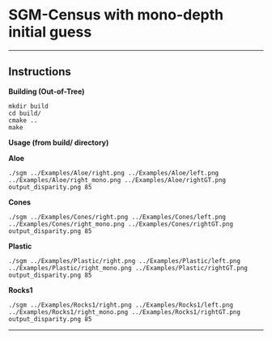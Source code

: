 SGM-Census with mono-depth initial guess
========================================

---
## Instructions

**Building (Out-of-Tree)**

    mkdir build
    cd build/
    cmake ..
    make
    
**Usage (from build/ directory)**

**Aloe**

    ./sgm ../Examples/Aloe/right.png ../Examples/Aloe/left.png ../Examples/Aloe/right_mono.png ../Examples/Aloe/rightGT.png output_disparity.png 85

**Cones**

    ./sgm ../Examples/Cones/right.png ../Examples/Cones/left.png ../Examples/Cones/right_mono.png ../Examples/Cones/rightGT.png output_disparity.png 85

**Plastic**

    ./sgm ../Examples/Plastic/right.png ../Examples/Plastic/left.png ../Examples/Plastic/right_mono.png ../Examples/Plastic/rightGT.png output_disparity.png 85

**Rocks1**

    ./sgm ../Examples/Rocks1/right.png ../Examples/Rocks1/left.png ../Examples/Rocks1/right_mono.png ../Examples/Rocks1/rightGT.png output_disparity.png 85

---
